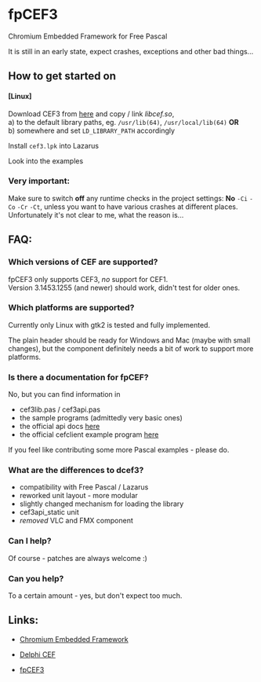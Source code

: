fpCEF3
======

Chromium Embedded Framework for Free Pascal

It is still in an early state, expect crashes, exceptions and other bad things...

## How to get started on
#### [Linux]
Download CEF3 from [here][1] and copy / link _libcef.so_,  
  a) to the default library paths, eg. `/usr/lib(64)`, `/usr/local/lib(64)` __OR__  
  b) somewhere and set `LD_LIBRARY_PATH` accordingly

Install `cef3.lpk` into Lazarus

Look into the examples

### Very important:
Make sure to switch **off** any runtime checks in the project settings:
**No** `-Ci` `-Co` `-Cr` `-Ct`, unless you want to have various crashes at different places.
Unfortunately it's not clear to me, what the reason is...


## FAQ:
### Which versions of CEF are supported?

fpCEF3 only supports CEF3, *no* support for CEF1.  
Version 3.1453.1255 (and newer) should work, didn't test for older ones.

### Which platforms are supported?

Currently only Linux with gtk2 is tested and fully implemented.

The plain header should be ready for Windows and Mac (maybe with small changes), but the component definitely needs a bit of work to support more platforms.


### Is there a documentation for fpCEF?
No, but you can find information in

- cef3lib.pas / cef3api.pas
- the sample programs (admittedly very basic ones)
- the official api docs [here][2]
- the official cefclient example program [here][3]

If you feel like contributing some more Pascal examples - please do.

### What are the differences to dcef3?
- compatibility with Free Pascal / Lazarus
- reworked unit layout - more modular
- slightly changed mechanism for loading the library
- cef3api_static unit
- _removed_ VLC and FMX component

### Can I help?
Of course - patches are always welcome :)

### Can you help?
To a certain amount - yes, but don't expect too much.

## Links:
 *  [Chromium Embedded Framework](http://code.google.com/p/chromiumembedded)
 *  [Delphi CEF](http://code.google.com/p/dcef3)

 *  [fpCEF3](http://github.com/dliw/fpCEF3)

[1]:http://www.magpcss.net/cef_downloads
[2]:http://magpcss.org/ceforum/apidocs3/
[3]:http://code.google.com/p/chromiumembedded/source/browse/#svn%2Ftrunk%2Fcef3%2Ftests%2Fcefclient